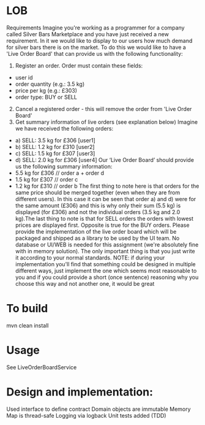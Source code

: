# LOB

Requirements
Imagine you're working as a programmer for a company called Silver Bars Marketplace and you have just
received a new requirement. In it we would like to display to our users how much demand for silver bars
there is on the market.
To do this we would like to have a 'Live Order Board' that can provide us with the following functionality:
1) Register an order. Order must contain these fields:
- user id
- order quantity (e.g.: 3.5 kg)
- price per kg (e.g.: £303)
- order type: BUY or SELL
2) Cancel a registered order - this will remove the order from 'Live Order Board'
3) Get summary information of live orders (see explanation below)
Imagine we have received the following orders:
- a) SELL: 3.5 kg for £306 [user1]
- b) SELL: 1.2 kg for £310 [user2]
- c) SELL: 1.5 kg for £307 [user3]
- d) SELL: 2.0 kg for £306 [user4]
Our ‘Live Order Board’ should provide us the following summary information:
- 5.5 kg for £306 // order a + order d
- 1.5 kg for £307 // order c
- 1.2 kg for £310 // order b
The first thing to note here is that orders for the same price should be merged together (even when they
are from different users). In this case it can be seen that order a) and d) were for the same amount (£306)
and this is why only their sum (5.5 kg) is displayed (for £306) and not the individual orders (3.5 kg and 2.0
kg).The last thing to note is that for SELL orders the orders with lowest prices are displayed first.
Opposite is true for the BUY orders.
Please provide the implementation of the live order board which will be packaged and shipped as a library
to be used by the UI team. No database or UI/WEB is needed for this assignment (we're absolutely fine
with in memory solution). The only important thing is that you just write it according to your normal
standards.
NOTE: if during your implementation you'll find that something could be designed in multiple different
ways, just implement the one which seems most reasonable to you and if you could provide a short (once
sentence) reasoning why you choose this way and not another one, it would be great

# To build 

mvn clean install

# Usage

See LiveOrderBoardService

# Design and implementation:

Used interface to define contract
Domain objects are immutable
Memory Map is thread-safe
Logging via logback
Unit tests added (TDD)